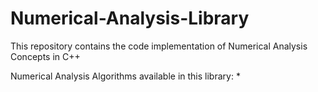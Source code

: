 # Numerical-Analysis-Library
This repository contains the code implementation of Numerical Analysis Concepts in C++

Numerical Analysis Algorithms available in this library:
* 
